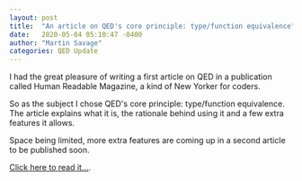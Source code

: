 ```yaml
---
layout: post
title:  "An article on QED's core principle: type/function equivalence"
date:   2020-05-04 05:10:47 -0400
author: "Martin Savage"
categories: QED Update
---
```


I had the great pleasure of writing a first article on QED in a publication called Human Readable Magazine, a kind of New Yorker for coders.

So as the subject I chose QED's core principle: type/function equivalence. The article explains what it is, the rationale behind using it and a few extra features it allows.

Space being limited, more extra features are coming up in a second article to be published soon.

[Click here to read it...](https://humanreadablemag.com/issues/2/articles/dr-function-and-mr-type#).